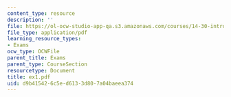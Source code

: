 ```yaml
---
content_type: resource
description: ''
file: https://ol-ocw-studio-app-qa.s3.amazonaws.com/courses/14-30-introduction-to-statistical-method-in-economics-spring-2006/d9b415426c5ed6133d807a04baeea374_ex1.pdf
file_type: application/pdf
learning_resource_types:
- Exams
ocw_type: OCWFile
parent_title: Exams
parent_type: CourseSection
resourcetype: Document
title: ex1.pdf
uid: d9b41542-6c5e-d613-3d80-7a04baeea374
---
```

